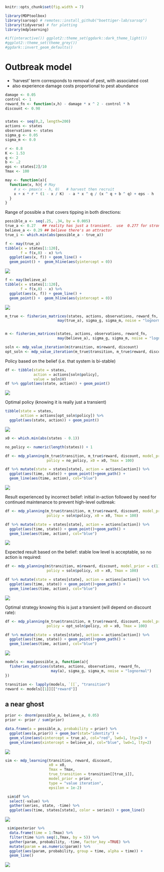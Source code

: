 
``` r
knitr::opts_chunk$set(fig.width = 7)
```

``` r
library(MDPtoolbox)
library(sarsop) # remotes::install_github("boettiger-lab/sarsop")
library(tidyverse) # for plotting
library(mdplearning)

#if(interactive()) ggplot2::theme_set(ggdark::dark_theme_light())
#ggplot2::theme_set(theme_grey())
#ggdark::invert_geom_defaults()
```

# Outbreak model

  - ‘harvest’ term corresponds to removal of pest, with associated cost
  - also experience damage costs proportional to pest abundance

<!-- end list -->

``` r
damage <- 0.05
control <- 1
reward_fn <- function(x,h) - damage * x ^ 2 - control * h
discount <- 0.98


states <- seq(0,2, length=200)
actions <- states
observations <- states
sigma_g <- 0.05
sigma_m <- 0.0

r <- 0.8
K <- 1.53
q <- 2
b <- .2
eps <- states[2]/10
Tmax <- 100

may <- function(a){  
  function(x, h){ # May
    # x <- pmax(x - h, 0)   # harvest then recruit   
    x + x * r * (1 - x / K)  - a * x ^ q / (x ^ q + b ^ q) + eps - h
  }
}
```

Range of possible a that covers tipping in both directions:

``` r
possible_a <- seq(.25, .34, by = 0.005)
true_a <- 0.27   ## reality has just a transient.  use  0.277 for stronger ghost
believe_a <- 0.29 ## believe there's an attractor
true_i <- which.min(abs(possible_a - true_a))
```

``` r
f <- may(true_a)
tibble(x = states[1:120],
       f = f(x,0) - x) %>%
  ggplot(aes(x, f)) + geom_line() +
  geom_point() +  geom_hline(aes(yintercept = 0))
```

![](may-outbreak-ghost-2_files/figure-gfm/unnamed-chunk-5-1.png)<!-- -->

``` r
f <- may(believe_a)
tibble(x = states[1:120],
       f = f(x,0) - x) %>%
  ggplot(aes(x, f)) + geom_line() +
  geom_point() +  geom_hline(aes(yintercept = 0))
```

![](may-outbreak-ghost-2_files/figure-gfm/unnamed-chunk-6-1.png)<!-- -->

``` r
m_true <- fisheries_matrices(states, actions, observations, reward_fn, 
                        may(true_a), sigma_g, sigma_m, noise = "lognormal")


m <- fisheries_matrices(states, actions, observations, reward_fn, 
                        may(believe_a), sigma_g, sigma_m, noise = "lognormal")
```

``` r
soln <- mdp_value_iteration(m$transition, m$reward, discount)
opt_soln <- mdp_value_iteration(m_true$transition, m_true$reward, discount)
```

Policy based on the belief (i.e. that system is bi-stable)

``` r
df <- tibble(state = states,
             action = actions[soln$policy],
             value = soln$V)
df %>% ggplot(aes(state, action)) + geom_point() 
```

![](may-outbreak-ghost-2_files/figure-gfm/unnamed-chunk-9-1.png)<!-- -->

Optimal policy (knowing it is really just a transient)

``` r
tibble(state = states,
       action = actions[opt_soln$policy]) %>% 
  ggplot(aes(state, action)) + geom_point() 
```

![](may-outbreak-ghost-2_files/figure-gfm/unnamed-chunk-10-1.png)<!-- -->

``` r
x0 <- which.min(abs(states - 0.1))
```

``` r
no_policy <- numeric(length(states)) + 1

df <- mdp_planning(m_true$transition, m_true$reward, discount, model_prior = c(1), 
                   policy = no_policy, x0 = x0, Tmax = 100)

df %>% mutate(state = states[state], action = actions[action]) %>% 
  ggplot(aes(time, state)) + geom_point()+geom_path() + 
  geom_line(aes(time, action), col="blue")
```

![](may-outbreak-ghost-2_files/figure-gfm/unnamed-chunk-12-1.png)<!-- -->

Result experienced by incorrect belief: initial in-action followed by
need for continued maintenance to prevent high-level
outbreak:

``` r
df <- mdp_planning(m_true$transition, m_true$reward, discount, model_prior = c(1), 
                   policy = soln$policy, x0 = x0, Tmax = 100)

df %>% mutate(state = states[state], action = actions[action]) %>% 
  ggplot(aes(time, state)) + geom_point()+geom_path() + 
  geom_line(aes(time, action), col="blue")
```

![](may-outbreak-ghost-2_files/figure-gfm/unnamed-chunk-13-1.png)<!-- -->

Expected result based on the belief: stable low level is acceptable, so
no action is
required:

``` r
df <- mdp_planning(m$transition, m$reward, discount, model_prior = c(1), 
                   policy = soln$policy, x0 = x0, Tmax = 100)

df %>% mutate(state = states[state], action = actions[action]) %>% 
  ggplot(aes(time, state)) + geom_point()+geom_path() + 
  geom_line(aes(time, action), col="blue")
```

![](may-outbreak-ghost-2_files/figure-gfm/unnamed-chunk-14-1.png)<!-- -->

Optimal strategy knowing this is just a transient (will depend on
discount
rate):

``` r
df <- mdp_planning(m_true$transition, m_true$reward, discount, model_prior = c(1), 
                   policy = opt_soln$policy, x0 = x0, Tmax = 100)

df %>% mutate(state = states[state], action = actions[action]) %>% 
  ggplot(aes(time, state)) + geom_point()+geom_path() + 
  geom_line(aes(time, action), col="blue")
```

![](may-outbreak-ghost-2_files/figure-gfm/unnamed-chunk-15-1.png)<!-- -->

``` r
models <- map(possible_a, function(a){
  fisheries_matrices(states, actions, observations, reward_fn, 
                     may(a), sigma_g, sigma_m, noise = "lognormal")
})
```

``` r
transition <- lapply(models, `[[`, "transition")
reward <- models[[1]][["reward"]]
```

## a near ghost

``` r
prior <- dnorm(possible_a, believe_a, 0.05)
prior <- prior / sum(prior)
```

``` r
data.frame(a = possible_a, probability = prior) %>%
  ggplot(aes(a,prior)) + geom_bar(stat="identity") +
  geom_vline(aes(xintercept = true_a), col="red", lwd=1, lty=2) + 
  geom_vline(aes(xintercept = believe_a), col="blue", lwd=1, lty=2) 
```

![](may-outbreak-ghost-2_files/figure-gfm/unnamed-chunk-19-1.png)<!-- -->

``` r
sim <- mdp_learning(transition, reward, discount, 
                    x0 = x0, 
                    Tmax = Tmax, 
                    true_transition = transition[[true_i]],
                    model_prior = prior,
                    type = "value iteration", 
                    epsilon = 1e-2)
```

``` r
 sim$df %>% 
  select(-value) %>% 
  gather(series, state, -time) %>% 
  ggplot(aes(time, states[state], color = series)) + geom_line()
```

![](may-outbreak-ghost-2_files/figure-gfm/unnamed-chunk-21-1.png)<!-- -->

``` r
 sim$posterior %>% 
  data.frame(time = 1:Tmax) %>%
  filter(time %in% seq(1,Tmax, by = 5)) %>%
  gather(param, probability, -time, factor_key =TRUE) %>% 
  mutate(param = as.numeric(param)) %>% 
  ggplot(aes(param, probability, group = time, alpha = time)) + 
  geom_line()
```

![](may-outbreak-ghost-2_files/figure-gfm/unnamed-chunk-22-1.png)<!-- -->

